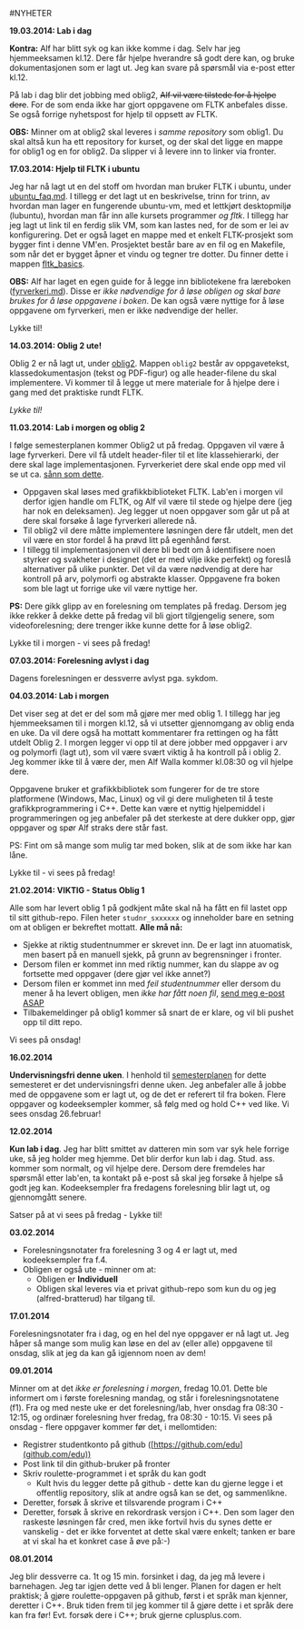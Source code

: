 #NYHETER

**19.03.2014: Lab i dag**

**Kontra:** Alf har blitt syk og kan ikke komme i dag. Selv har jeg hjemmeeksamen kl.12. Dere får hjelpe hverandre så godt dere kan, og bruke dokumentasjonen som er lagt ut. Jeg kan svare på spørsmål via e-post etter kl.12.

På lab i dag blir det jobbing med oblig2, ~~Alf vil være tilstede for å hjelpe dere~~. For de som enda ikke har gjort oppgavene om FLTK anbefales disse. Se også forrige nyhetspost for hjelp til oppsett av FLTK.

**OBS:** Minner om at oblig2 skal leveres i *samme repository* som oblig1. Du skal altså kun ha ett repository for kurset, og der skal det ligge en mappe for oblig1 og en for oblig2. Da slipper vi å levere inn to linker via fronter.

**17.03.2014: Hjelp til FLTK i ubuntu**

Jeg har nå lagt ut en del stoff om hvordan man bruker FLTK i ubuntu, under [ubuntu_faq.md](ubuntu_faq.md). I tillegg er det lagt ut en beskrivelse, trinn for trinn, av hvordan man lager en fungerende ubuntu-vm, med et lettkjørt desktopmiljø (lubuntu), hvordan man får inn alle kursets programmer *og fltk*. I tillegg har jeg lagt ut link til en ferdig slik VM, som kan lastes ned, for de som er lei av konfigurering. Det er også laget en mappe med et enkelt FLTK-prosjekt som bygger fint i denne VM'en. Prosjektet består bare av en fil og en Makefile, som når det er bygget åpner et vindu og tegner tre dotter. Du finner dette i mappen [fltk_basics](./fltk_basics). 

**OBS:** Alf har laget en egen guide for å legge inn bibliotekene fra læreboken ([fyrverkeri.md](fyrverkeri.md)). Disse er *ikke nødvendige for å løse obligen og skal bare brukes for å løse oppgavene i boken*. De kan også være nyttige for å løse oppgavene om fyrverkeri, men er ikke nødvendige der heller. 

Lykke til!

**14.03.2014: Oblig 2 ute!**

Oblig 2 er nå lagt ut, under [oblig2](./oblig2/oblig2.md). Mappen `oblig2` består av oppgavetekst, klassedokumentasjon (tekst og PDF-figur) og alle header-filene du skal implementere. Vi kommer til å legge ut mere materiale for å hjelpe dere i gang med det praktiske rundt FLTK. 

*Lykke til!*

**11.03.2014: Lab i morgen og oblig 2**

I følge semesterplanen kommer Oblig2 ut på fredag. Oppgaven vil være å lage fyrverkeri. Dere vil få utdelt header-filer til et lite klassehierarki, der dere skal lage implementasjonen. Fyrverkeriet dere skal ende opp med vil se ut ca. [sånn som dette](https://www.dropbox.com/s/shw2mqbf2qbjn03/fireworks1.mov). 
  * Oppgaven skal løses med grafikkbiblioteket FLTK. Lab'en i morgen vil derfor igjen handle om FLTK, og Alf vil være til stede og hjelpe dere (jeg har nok en deleksamen). Jeg legger ut noen oppgaver som går ut på at dere skal forsøke å lage fyrverkeri allerede nå. 
  * Til oblig2 vil dere måtte implementere løsningen dere får utdelt, men det vil være en stor fordel å ha prøvd litt på egenhånd først. 
  * I tillegg til implementasjonen vil dere bli bedt om å identifisere noen styrker og svakheter i designet (det er med vilje ikke perfekt) og foreslå alternativer på ulike punkter. Det vil da være nødvendig at dere har kontroll på arv, polymorfi og abstrakte klasser. Oppgavene fra boken som ble lagt ut forrige uke vil være nyttige her.

**PS:** Dere gikk glipp av en forelesning om templates på fredag. Dersom jeg ikke rekker å dekke dette på fredag vil bli gjort tilgjengelig senere, som videoforelesning; dere trenger ikke kunne dette for å løse oblig2.

Lykke til i morgen - vi sees på fredag!

**07.03.2014: Forelesning avlyst i dag**

Dagens forelesningen er dessverre avlyst pga. sykdom. 

**04.03.2014: Lab i morgen**

Det viser seg at det er del som må gjøre mer med oblig 1. I tillegg har jeg hjemmeeksamen til i morgen kl.12, så vi utsetter gjennomgang av oblig enda en uke. Da vil dere også ha mottatt kommentarer fra rettingen og ha fått utdelt Oblig 2. I morgen legger vi opp til at dere jobber med oppgaver i arv og polymorfi (lagt ut), som vil være svært viktig å ha kontroll på i oblig 2. Jeg kommer ikke til å være der, men Alf Walla kommer kl.08:30 og vil hjelpe dere. 

Oppgavene bruker et grafikkbibliotek som fungerer for de tre store platformene (Windows, Mac, Linux) og vil gi dere muligheten til å teste grafikkprogrammering i C++. Dette kan være et nyttig hjelpemiddel i programmeringen og jeg anbefaler på det sterkeste at dere dukker opp, gjør oppgaver og spør Alf straks dere står fast. 

PS: Fint om så mange som mulig tar med boken, slik at de som ikke har kan låne.

Lykke til - vi sees på fredag!

**21.02.2014: VIKTIG - Status Oblig 1**

Alle som har levert oblig 1 på godkjent måte skal nå ha fått en fil lastet opp til sitt github-repo. Filen heter `studnr_sxxxxxx` og inneholder bare en setning om at obligen er bekreftet mottatt. **Alle må nå:**
  * Sjekke at riktig studentnummer er skrevet inn. De er lagt inn atuomatisk, men basert på en manuell sjekk, på grunn av begrensninger i fronter. 
  * Dersom filen er kommet inn med riktig nummer, kan du slappe av og fortsette med oppgaver (dere gjør vel ikke annet?)
  * Dersom filen er kommet inn med *feil studentnummer* eller dersom du mener å ha levert obligen, men *ikke har fått noen fil*, [send meg e-post ASAP](mailto:alfred.bratterud@hioa.no)
  * Tilbakemeldinger på oblig1 kommer så snart de er klare, og vil bli pushet opp til ditt repo.
  
Vi sees på onsdag!

**16.02.2014**

**Undervisningsfri denne uken**. I henhold til [semesterplanen](http://www.hioa.no/Studier/TKD/Undervisnings-og-semesterplaner/Semesterplan-tekniske-studier-2013-2014) for dette semesteret er det undervisningsfri denne uken. Jeg anbefaler alle å jobbe med de oppgavene som er lagt ut, og de det er referert til fra boken. Flere oppgaver og kodeeksempler kommer, så følg med og hold C++ ved like. Vi sees onsdag 26.februar!

**12.02.2014**

**Kun lab i dag**. Jeg har blitt smittet av datteren min som var syk hele forrige uke, så jeg holder meg hjemme. Det blir derfor kun lab i dag. Stud. ass. kommer som normalt, og vil hjelpe dere. Dersom dere fremdeles har spørsmål etter lab'en, ta kontakt på e-post så skal jeg forsøke å hjelpe så godt jeg kan. Kodeeksempler fra fredagens forelesning blir lagt ut, og gjennomgått senere. 

Satser på at vi sees på fredag - Lykke til!

**03.02.2014**

  * Forelesningsnotater fra forelesning 3 og 4 er lagt ut, med kodeeksempler fra f.4.
  * Obligen er også ute - minner om at:
    * Obligen er **Individuell**
    * Obligen skal leveres via et privat github-repo som kun du og jeg (alfred-bratterud) har tilgang til.

**17.01.2014**

Forelesningsnotater fra i dag, og en hel del nye oppgaver er nå lagt ut. Jeg håper så mange som mulig kan løse en del av (eller alle) oppgavene til onsdag, slik at jeg da kan gå igjennom noen av dem!

**09.01.2014**

Minner om at det *ikke er forelesning i morgen*, fredag 10.01. Dette ble informert om i første forelesning mandag, og står i forelesningsnotatene (f1). Fra og med neste uke er det forelesning/lab, hver onsdag fra 08:30 - 12:15, og ordinær forelesning hver fredag, fra 08:30 - 10:15. Vi sees på onsdag - flere oppgaver kommer før det, i mellomtiden:

  * Registrer studentkonto på github ([https://github.com/edu](github.com/edu))
  * Post link til din github-bruker på fronter
  * Skriv roulette-programmet i et språk du kan godt
   	* Kult hvis du legger dette på github - dette kan du gjerne legge i et offentlig repository, slik at andre også kan se det, og sammenlikne. 
  * Deretter, forsøk å skrive et tilsvarende program i C++
  * Deretter, forsøk å skrive en rekordrask versjon i C++. Den som lager den raskeste løsningen får cred, men ikke fortvil hvis du synes dette er vanskelig - det er ikke forventet at dette skal være enkelt; tanken er bare at vi skal ha et konkret case å øve på:-)
       

**08.01.2014**

Jeg blir dessverre ca. 1t og 15 min. forsinket i dag, da jeg må levere i barnehagen. Jeg tar igjen dette ved å bli lenger. Planen for dagen er helt praktisk; å gjøre roulette-oppgaven på github, først i et språk man kjenner, deretter i C++. Bruk tiden frem til jeg kommer til å gjøre dette i et språk dere kan fra før! Evt. forsøk dere i C++; bruk gjerne cplusplus.com.


